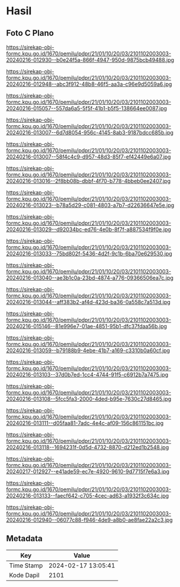 # Hasil

## Foto C Plano

https://sirekap-obj-formc.kpu.go.id/1670/pemilu/pdpr/21/01/10/20/03/2101102003003-20240216-012930--b0e24f5a-866f-4947-950d-9875bcb49488.jpg

https://sirekap-obj-formc.kpu.go.id/1670/pemilu/pdpr/21/01/10/20/03/2101102003003-20240216-012948--abc3f912-48b8-46f5-aa3a-c96e9d5059a6.jpg

https://sirekap-obj-formc.kpu.go.id/1670/pemilu/pdpr/21/01/10/20/03/2101102003003-20240216-015057--557da6a5-5f5f-41b1-b5f5-138664ee0087.jpg

https://sirekap-obj-formc.kpu.go.id/1670/pemilu/pdpr/21/01/10/20/03/2101102003003-20240216-013007--6d7d8054-956c-4145-8ab3-9187bdcc685b.jpg

https://sirekap-obj-formc.kpu.go.id/1670/pemilu/pdpr/21/01/10/20/03/2101102003003-20240216-013007--58f4c4c9-d957-48d3-85f7-ef42449e6a07.jpg

https://sirekap-obj-formc.kpu.go.id/1670/pemilu/pdpr/21/01/10/20/03/2101102003003-20240216-013016--2f8bb08b-dbbf-4f70-b778-4bbeb0ee2407.jpg

https://sirekap-obj-formc.kpu.go.id/1670/pemilu/pdpr/21/01/10/20/03/2101102003003-20240216-013023--b78a5d29-c081-4803-a7b7-d22636647e5e.jpg

https://sirekap-obj-formc.kpu.go.id/1670/pemilu/pdpr/21/01/10/20/03/2101102003003-20240216-013029--d92034bc-ed76-4e0b-8f7f-a887534f9f0e.jpg

https://sirekap-obj-formc.kpu.go.id/1670/pemilu/pdpr/21/01/10/20/03/2101102003003-20240216-013033--75bd802f-5436-4d2f-9c1b-6ba70e629530.jpg

https://sirekap-obj-formc.kpu.go.id/1670/pemilu/pdpr/21/01/10/20/03/2101102003003-20240216-013040--ae3b1c0a-23bd-4874-a776-09366506ea7c.jpg

https://sirekap-obj-formc.kpu.go.id/1670/pemilu/pdpr/21/01/10/20/03/2101102003003-20240216-013044--aff383b2-af4d-423d-ba36-0a558c7a513d.jpg

https://sirekap-obj-formc.kpu.go.id/1670/pemilu/pdpr/21/01/10/20/03/2101102003003-20240216-015146--81e996e7-01ae-4851-95b1-dfc37fdaa56b.jpg

https://sirekap-obj-formc.kpu.go.id/1670/pemilu/pdpr/21/01/10/20/03/2101102003003-20240216-013059--b79188b9-4ebe-41b7-a169-c3310b0a60cf.jpg

https://sirekap-obj-formc.kpu.go.id/1670/pemilu/pdpr/21/01/10/20/03/2101102003003-20240216-013103--37d0b7ed-1cc4-4744-91f5-c6912b7a7475.jpg

https://sirekap-obj-formc.kpu.go.id/1670/pemilu/pdpr/21/01/10/20/03/2101102003003-20240216-013108--5fcc5fa3-2000-4ded-b95e-7630c27d8465.jpg

https://sirekap-obj-formc.kpu.go.id/1670/pemilu/pdpr/21/01/10/20/03/2101102003003-20240216-013111--d05faa81-7adc-4e4c-af09-156c861151bc.jpg

https://sirekap-obj-formc.kpu.go.id/1670/pemilu/pdpr/21/01/10/20/03/2101102003003-20240216-013118--1694231f-0d5d-4732-8870-d212ed1b2548.jpg

https://sirekap-obj-formc.kpu.go.id/1670/pemilu/pdpr/21/01/10/20/03/2101102003003-20240217-012927--e41ade59-ec7e-4920-9610-9d7715f7e6a3.jpg

https://sirekap-obj-formc.kpu.go.id/1670/pemilu/pdpr/21/01/10/20/03/2101102003003-20240216-013133--faecf642-c705-4cec-ad63-a1932f3c634c.jpg

https://sirekap-obj-formc.kpu.go.id/1670/pemilu/pdpr/21/01/10/20/03/2101102003003-20240216-012940--06077c88-f946-4de9-a8b0-ae8fae22a2c3.jpg


## Metadata

| Key        | Value               |
| ---------- | ------------------- |
| Time Stamp | 2024-02-17 13:05:41 |
| Kode Dapil | 2101                |



